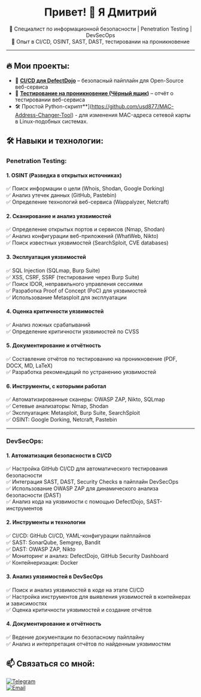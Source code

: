 <h1 align="center">Привет! 👋 Я Дмитрий</h1>
<p align="center">
  🔹 Специалист по информационной безопасности | Penetration Testing | DevSecOps <br>
  🔹 Опыт в CI/CD, OSINT, SAST, DAST, тестировании на проникновение
</p>

---

## 🔥 Мои проекты:
- 🚀 [**CI/CD для DefectDojo**](https://github.com/usd877/DevSecOps) – безопасный пайплайн для Open-Source веб-сервиса  
- 🔎 [**Тестирование на проникновение (Чёрный ящик)**](https://github.com/usd877/Penetration-Testing) – отчёт о тестировании веб-сервиса
- 🛠️ Простой Python-скрипт**](https://github.com/usd877/MAC-Address-Changer-Tool) - для изменения MAC-адреса сетевой карты в Linux-подобных системах.

## 🛠 Навыки и технологии:

### **Penetration Testing**:

#### 1. OSINT (Разведка в открытых источниках)
✅ Поиск информации о цели (Whois, Shodan, Google Dorking)  
✅ Анализ утечек данных (GitHub, Pastebin)  
✅ Определение технологий веб-сервиса (Wappalyzer, Netcraft)  

#### 2. Сканирование и анализ уязвимостей
✅ Определение открытых портов и сервисов (Nmap, Shodan)  
✅ Анализ конфигурации веб-приложений (WhatWeb, Nikto)  
✅ Поиск известных уязвимостей (SearchSploit, CVE databases)  

#### 3. Эксплуатация уязвимостей
✅ SQL Injection (SQLmap, Burp Suite)  
✅ XSS, CSRF, SSRF (тестирование через Burp Suite)  
✅ Поиск IDOR, неправильного управления сессиями  
✅ Разработка Proof of Concept (PoC) для уязвимостей  
✅ Использование Metasploit для эксплуатации  

#### 4. Оценка критичности уязвимостей
✅ Анализ ложных срабатываний  
✅ Определение критичности уязвимостей по CVSS  

#### 5. Документирование и отчётность
✅ Составление отчётов по тестированию на проникновение (PDF, DOCX, MD, LaTeX)  
✅ Разработка рекомендаций по устранению уязвимостей  

#### 6. Инструменты, с которыми работал
✅ Автоматизированные сканеры: OWASP ZAP, Nikto, SQLmap  
✅ Сетевые анализаторы: Nmap, Shodan  
✅ Эксплуатация: Metasploit, Burp Suite, SearchSploit  
✅ OSINT: Google Dorking, Netcraft, Pastebin  

---

### **DevSecOps**:

#### 1. Автоматизация безопасности в CI/CD
✅ Настройка GitHub CI/CD для автоматического тестирования безопасности  
✅ Интеграция SAST, DAST, Security Checks в пайплайн DevSecOps  
✅ Использование OWASP ZAP для динамического анализа безопасности (DAST)  
✅ Анализ кода на уязвимости с помощью DefectDojo, SAST-инструментов  

#### 2. Инструменты и технологии
✅ CI/CD: GitHub CI/CD, YAML-конфигурации пайплайнов  
✅ SAST: SonarQube, Semgrep, Bandit  
✅ DAST: OWASP ZAP, Nikto  
✅ Мониторинг и анализ: DefectDojo, GitHub Security Dashboard  
✅ Контейнеризация: Docker  

#### 3. Анализ уязвимостей в DevSecOps
✅ Поиск и анализ уязвимостей в коде на этапе CI/CD  
✅ Настройка инструментов для выявления уязвимостей в контейнерах и зависимостях  
✅ Оценка критичности уязвимостей и создание отчётов  

#### 4. Документирование и отчётность
✅ Ведение документации по безопасному пайплайну  
✅ Анализ и интерпретация отчётов по найденным уязвимостям  

 

## 📫 Связаться со мной:
[![Telegram](https://img.shields.io/badge/-Telegram-26A5E4?style=flat&logo=telegram&logoColor=white)](https://t.me/evildmitry)  
[![Email](https://img.shields.io/badge/-usd877@gmail.com-D14836?style=flat&logo=gmail&logoColor=white)](mailto:usd877@gmail.com)
